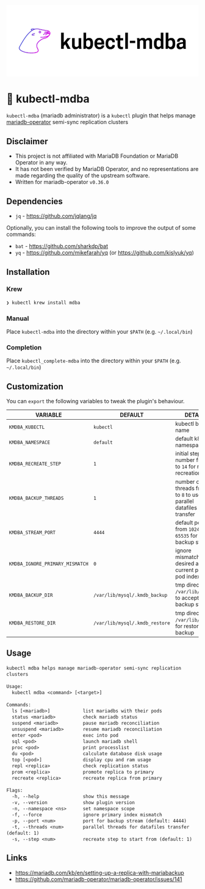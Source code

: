 ![kubectl-mdba project cover](img/cover.png)

# 🦭 kubectl-mdba

`kubectl-mdba` (mariadb administrator) is a `kubectl` plugin that helps manage [mariadb-operator](https://github.com/mariadb-operator) semi-sync replication clusters

## Disclaimer

* This project is not affiliated with MariaDB Foundation or MariaDB Operator in any way.
* It has not been verified by MariaDB Operator, and no representations are made regarding the quality of the upstream software.
* Written for mariadb-operator `v0.36.0`

## Dependencies

* `jq` - https://github.com/jqlang/jq

Optionally, you can install the following tools to improve the output of some commands:

* `bat` - https://github.com/sharkdp/bat
* `yq` -  https://github.com/mikefarah/yq (or https://github.com/kislyuk/yq)

## Installation

### Krew

```sh
❯ kubectl krew install mdba
```

### Manual

Place `kubectl-mdba` into the directory within your `$PATH` (e.g. `~/.local/bin`)

### Completion

Place `kubectl_complete-mdba` into the directory within your `$PATH` (e.g. `~/.local/bin`)

## Customization

You can `export` the following variables to tweak the plugin's behaviour.

| VARIABLE                        | DEFAULT                        | DETAILS                                                                    |
|---------------------------------|--------------------------------|----------------------------------------------------------------------------|
| `KMDBA_KUBECTL`                 | `kubectl`                      | kubectl binary name                                                        |
| `KMDBA_NAMESPACE`               | `default`                      | default k8s namespace                                                      |
| `KMDBA_RECREATE_STEP`           | `1`                            | initial step number from `1` to `14` for replica recreation                |
| `KMDBA_BACKUP_THREADS`          | `1`                            | number of threads from `1` to `8` to use for parallel datafiles transfer   |
| `KMDBA_STREAM_PORT`             | `4444`                         | default port from `1024` to `65535` for backup stream                      |
| `KMDBA_IGNORE_PRIMARY_MISMATCH` | `0`                            | ignore mismatched desired and current primary pod indexes                  |
| `KMDBA_BACKUP_DIR`              | `/var/lib/mysql/.kmdb_backup`  | tmp directory in `/var/lib/mysql/` to accept backup stream                 |
| `KMDBA_RESTORE_DIR`             | `/var/lib/mysql/.kmdb_restore` | tmp directory in `/var/lib/mysql/` for restored backup                     |

## Usage

```
kubectl mdba helps manage mariadb-operator semi-sync replication clusters

Usage:
  kubectl mdba <command> [<target>]

Commands:
  ls [<mariadb>]            list mariadbs with their pods
  status <mariadb>          check mariadb status
  suspend <mariadb>         pause mariadb reconciliation
  unsuspend <mariadb>       resume mariadb reconciliation
  enter <pod>               exec into pod
  sql <pod>                 launch mariadb shell
  proc <pod>                print processlist
  du <pod>                  calculate database disk usage
  top [<pod>]               display cpu and ram usage
  repl <replica>            check replication status
  prom <replica>            promote replica to primary
  recreate <replica>        recreate replica from primary

Flags:
  -h, --help                show this message
  -v, --version             show plugin version
  -n, --namespace <ns>      set namespace scope
  -f, --force               ignore primary index mismatch
  -p, --port <num>          port for backup stream (default: 4444)
  -t, --threads <num>       parallel threads for datafiles transfer (default: 1)
  -s, --step <num>          recreate step to start from (default: 1)
```

## Links

* https://mariadb.com/kb/en/setting-up-a-replica-with-mariabackup
* https://github.com/mariadb-operator/mariadb-operator/issues/141
